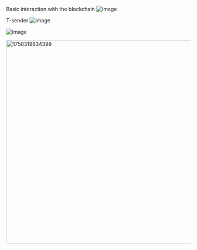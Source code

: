 Basic interaction with the blockchain
![image](https://github.com/user-attachments/assets/95b00d86-9512-493d-8c95-37f419a64ed2)

T-sender
![image](https://github.com/user-attachments/assets/aa098b95-4e43-4e02-9a9e-a4a1bc617059)

![image](https://github.com/user-attachments/assets/16b4c974-56f9-4ad8-8aae-936f12b99bfb)

<img width="554" alt="1750319634399" src="https://github.com/user-attachments/assets/7005424f-6113-4e56-a10b-2d9de822cd82" />
